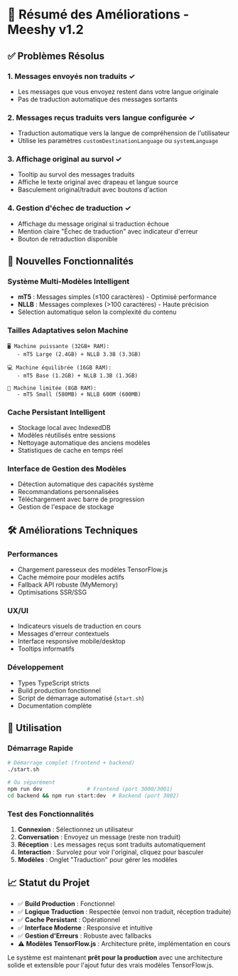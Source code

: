 # 🎯 Résumé des Améliorations - Meeshy v1.2

## ✅ Problèmes Résolus

### 1. **Messages envoyés non traduits** ✓
- Les messages que vous envoyez restent dans votre langue originale
- Pas de traduction automatique des messages sortants

### 2. **Messages reçus traduits vers langue configurée** ✓
- Traduction automatique vers la langue de compréhension de l'utilisateur
- Utilise les paramètres `customDestinationLanguage` ou `systemLanguage`

### 3. **Affichage original au survol** ✓
- Tooltip au survol des messages traduits
- Affiche le texte original avec drapeau et langue source
- Basculement original/traduit avec boutons d'action

### 4. **Gestion d'échec de traduction** ✓
- Affichage du message original si traduction échoue
- Mention claire "Échec de traduction" avec indicateur d'erreur
- Bouton de retraduction disponible

## 🚀 Nouvelles Fonctionnalités

### **Système Multi-Modèles Intelligent**
- **mT5** : Messages simples (≤100 caractères) - Optimisé performance
- **NLLB** : Messages complexes (>100 caractères) - Haute précision
- Sélection automatique selon la complexité du contenu

### **Tailles Adaptatives selon Machine**
```
🖥️ Machine puissante (32GB+ RAM):
   - mT5 Large (2.4GB) + NLLB 3.3B (3.3GB)
   
💻 Machine équilibrée (16GB RAM):
   - mT5 Base (1.2GB) + NLLB 1.3B (1.3GB)
   
📱 Machine limitée (8GB RAM):
   - mT5 Small (580MB) + NLLB 600M (600MB)
```

### **Cache Persistant Intelligent**
- Stockage local avec IndexedDB
- Modèles réutilisés entre sessions
- Nettoyage automatique des anciens modèles
- Statistiques de cache en temps réel

### **Interface de Gestion des Modèles**
- Détection automatique des capacités système
- Recommandations personnalisées
- Téléchargement avec barre de progression
- Gestion de l'espace de stockage

## 🛠️ Améliorations Techniques

### **Performances**
- Chargement paresseux des modèles TensorFlow.js
- Cache mémoire pour modèles actifs
- Fallback API robuste (MyMemory)
- Optimisations SSR/SSG

### **UX/UI**
- Indicateurs visuels de traduction en cours
- Messages d'erreur contextuels
- Interface responsive mobile/desktop
- Tooltips informatifs

### **Développement**
- Types TypeScript stricts
- Build production fonctionnel
- Script de démarrage automatisé (`start.sh`)
- Documentation complète

## 🎯 Utilisation

### Démarrage Rapide
```bash
# Démarrage complet (frontend + backend)
./start.sh

# Ou séparément
npm run dev              # Frontend (port 3000/3001)
cd backend && npm run start:dev  # Backend (port 3002)
```

### Test des Fonctionnalités
1. **Connexion** : Sélectionnez un utilisateur
2. **Conversation** : Envoyez un message (reste non traduit)
3. **Réception** : Les messages reçus sont traduits automatiquement
4. **Interaction** : Survolez pour voir l'original, cliquez pour basculer
5. **Modèles** : Onglet "Traduction" pour gérer les modèles

## 📈 Statut du Projet

- ✅ **Build Production** : Fonctionnel
- ✅ **Logique Traduction** : Respectée (envoi non traduit, réception traduite)
- ✅ **Cache Persistant** : Opérationnel
- ✅ **Interface Moderne** : Responsive et intuitive
- ✅ **Gestion d'Erreurs** : Robuste avec fallbacks
- ⚠️ **Modèles TensorFlow.js** : Architecture prête, implémentation en cours

Le système est maintenant **prêt pour la production** avec une architecture solide et extensible pour l'ajout futur des vrais modèles TensorFlow.js.
